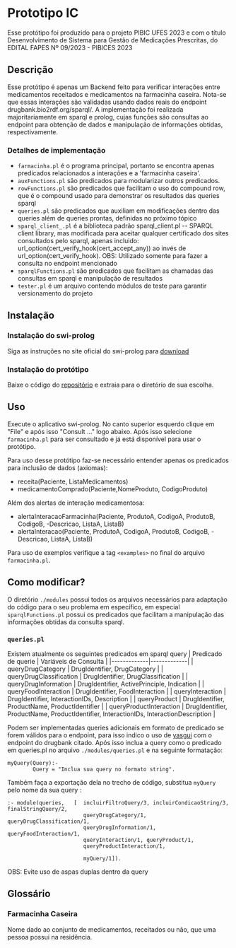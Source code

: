 # Prototipo IC
Esse protótipo foi produzido para o projeto PIBIC UFES 2023 e com o título Desenvolvimento de Sistema para Gestão de Medicações Prescritas, do EDITAL FAPES Nº 09/2023 - PIBICES 2023

## Descrição
Esse protótipo é apenas um Backend feito para verificar interações entre medicamentos receitados e medicamentos na farmacinha caseira. Nota-se que essas interações são validadas usando dados reais do endpoint drugbank.bio2rdf.org/sparql/. A implementação foi realizada majoritariamente em sparql e prolog, cujas funções são consultas ao endpoint para obtenção de dados e manipulação de informações obtidas, respectivamente.

### Detalhes de implementação
* `farmacinha.pl` é o programa principal, portanto se encontra apenas predicados relacionados a interações e a 'farmacinha caseira'.
* `auxFunctions.pl` são predicados para modularizar outros predicados.
* `rowFunctions.pl` são predicados que facilitam o uso do compound row, que é o compound usado para demonstrar os resultados das queries sparql
* `queries.pl` são predicados que auxiliam em modificações dentro das queries além de queries prontas, definidas no próximo tópico
* `sparql_client_.pl` é a biblioteca padrão sparql_client.pl -- SPARQL client library, mas modificada para aceitar qualquer certificado dos sites consultados pelo sparql, apenas incluido: url_option(cert_verify_hook(cert_accept_any)) ao invés de url_option(cert_verify_hook). OBS: Utilizado somente para fazer a consulta no endpoint mencionado
* `sparqlFunctions.pl` são predicados que facilitam as chamadas das consultas em sparql e manipulação de resultados
* `tester.pl` é um arquivo contendo módulos de teste para garantir versionamento do projeto

## Instalação
### Instalação do swi-prolog
Siga as instruções no site oficial do swi-prolog para [download](https://www.swi-prolog.org/download/devel)

### Instalação do protótipo
Baixe o código do [repositório](https://github.com/Renzo-Henrique/prototipoIC) e extraia para o diretório de sua escolha.

## Uso
Execute o aplicativo swi-prolog. No canto superior esquerdo clique em "File" e após isso "Consult ..." logo abaixo. Após isso selecione `farmacinha.pl` para ser consultado e já está disponível para usar o protótipo.

Para uso desse protótipo faz-se necessário entender apenas os predicados para inclusão de dados (axiomas):
* receita(Paciente, ListaMedicamentos)
* medicamentoComprado(Paciente,NomeProduto, CodigoProduto)

Além dos alertas de interação medicamentosa:
* alertaInteracaoFarmacinha(Paciente, ProdutoA, CodigoA, ProdutoB, CodigoB, -Descricao, ListaA, ListaB)
* alertaInteracao(Paciente, ProdutoA, CodigoA, ProdutoB, CodigoB, -Descricao, ListaA, ListaB)

Para uso de exemplos verifique a tag `<examples>` no final do arquivo `farmacinha.pl`.

## Como modificar?
O diretório `./modules` possui todos os arquivos necessários para adaptação do código para o seu problema em específico, em especial `sparqlFunctions.pl` possui os predicados que facilitam a manipulação das informações obtidas da consulta sparql.

### `queries.pl`
Existem atualmente os seguintes predicados em sparql query
| Predicado de querie | Variáveis de Consulta |
|-------------|-------------|
| queryDrugCategory               | DrugIdentifier, DrugCategory |
| queryDrugClassification         | DrugIdentifier, DrugClassification |
| queryDrugInformation            | DrugIdentifier, ActivePrinciple, Indication |
| queryFoodInteraction            | DrugIdentifier, FoodInteraction |
| queryInteraction                | DrugIdentifier, InteractionIDs, Description |
| queryProduct                    | DrugIdentifier, ProductName, ProductIdentifier |
| queryProductInteraction         | DrugIdentifier, ProductName, ProductIdentifier, InteractionIDs, InteractionDescription |

Podem ser implementadas queries adicionais em formato de predicado se forem válidos para o endpoint, para isso indico o uso de [yasgui](https://yasgui.triply.cc/#) com o endpoint do drugbank citado. Após isso inclua a query como o predicado em queries.pl no arquivo `./modules/queries.pl` e na seguinte formatação:
```
myQuery(Query):- 
        Query = "Inclua sua query no formato string".
```

Também faça a exportação dela no trecho de código, substitua `myQuery` pelo nome da sua query :
```
:- module(queries,   [  incluirFiltroQuery/3, incluirCondicaoString/3, finalStringQuery/2,
                        queryDrugCategory/1, queryDrugClassification/1,
                        queryDrugInformation/1, queryFoodInteraction/1,
                        queryInteraction/1, queryProduct/1,
                        queryProductInteraction/1,

                        myQuery/1]).
```
OBS: Evite uso de aspas duplas dentro da query


## Glossário
### Farmacinha Caseira
Nome dado ao conjunto de medicamentos, receitados ou não, que uma pessoa possui na residência.
